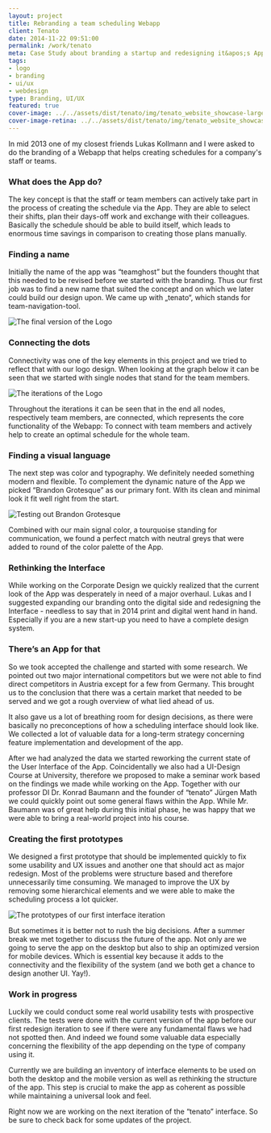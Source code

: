 ```yaml
---
layout: project
title: Rebranding a team scheduling Webapp
client: Tenato
date: 2014-11-22 09:51:00
permalink: /work/tenato
meta: Case Study about branding a startup and redesigning it&apos;s App Interface.
tags:
- logo
- branding
- ui/ux
- webdesign
type: Branding, UI/UX
featured: true
cover-image: ../../assets/dist/tenato/img/tenato_website_showcase-large.jpg
cover-image-retina: ../../assets/dist/tenato/img/tenato_website_showcase-large_x2.jpg
---
```


In mid 2013 one of my closest friends Lukas Kollmann and I were asked to do the branding of a Webapp that helps creating schedules for a company&apos;s staff or teams.

### What does the App do?

The key concept is that the staff or team members can actively take part in the process of creating the schedule via the App. They are able to select their shifts, plan their days-off work and exchange with their colleagues. Basically the schedule should be able to build itself, which leads to enormous time savings in comparison to creating those plans manually.

### Finding a name

Initially the name of the app was &#x201C;teamghost&#x201D; but the founders thought that this needed to be revised before we started with the branding. Thus our first job was to find a new name that suited the concept and on which we later could build our design upon. We came up with &#x201E;tenato&#x201C;, which stands for team-navigation-tool.

<img src="../../assets/dist/tenato/img/tenato_logo_final.png" alt="The final version of the Logo" class="post-img" srcset="../../assets/dist/tenato/img/tenato_logo_final-small.png 250w, ../../assets/dist/tenato/img/tenato_logo_final-medium.png 500w, ../../assets/dist/tenato/img/tenato_logo_final-large.png 700w" sizes="(min-width: 31.25em) 66vw, (min-width: 56.25em) 50vw, 100vw">

### Connecting the dots

Connectivity was one of the key elements in this project and we tried to reflect that with our logo design. When looking at the graph below it can be seen that we started with single nodes that stand for the team members.

<img src="../../assets/dist/tenato/img/tenato_logo_evolution.png" alt="The iterations of the Logo" class="post-img" srcset="../../assets/dist/tenato/img/tenato_logo_evolution-small.png 250w, ../../assets/dist/tenato/img/tenato_logo_evolution-medium.png 500w, ../../assets/dist/tenato/img/tenato_logo_evolution-large.png 700w" sizes="(min-width: 31.25em) 66vw, (min-width: 56.25em) 50vw, 100vw">

Throughout the iterations it can be seen that in the end all nodes, respectively team members, are connected, which represents the core functionality of the Webapp: To connect with team members and actively help to create an optimal schedule for the whole team.

### Finding a visual language

The next step was color and typography. We definitely needed something modern and flexible. To complement the dynamic nature of the App we picked &#x201C;Brandon Grotesque&#x201D; as our primary font. With its clean and minimal look it fit well right from the start.

<img src="../../assets/dist/tenato/img/tenato_type_tests.png" alt="Testing out Brandon Grotesque" class="post-img" srcset="../../assets/dist/tenato/img/tenato_type_tests-small.png 250w, ../../assets/dist/tenato/img/tenato_type_tests-medium.png 500w, ../../assets/dist/tenato/img/tenato_type_tests-large.png 700w" sizes="(min-width: 31.25em) 66vw, (min-width: 56.25em) 50vw, 100vw">

Combined with our main signal color, a tourquoise standing for communication, we found a perfect match with neutral greys that were added to round of the color palette of the App.

### Rethinking the Interface

While working on the Corporate Design we quickly realized that the current look of the App was desperately in need of a major overhaul. Lukas and I suggested expanding our branding onto the digital side and redesigning the Interface - needless to say that in 2014 print and digital went hand in hand. Especially if you are a new start-up you need to have a complete design system.

### There&#x2019;s an App for that

So we took accepted the challenge and started with some research. We pointed out two major international competitors but we were not able to find direct competitors in Austria except for a few from Germany. This brought us to the conclusion that there was a certain market that needed to be served and we got a rough overview of what lied ahead of us.

It also gave us a lot of breathing room for design decisions, as there were basically no preconceptions of how a scheduling interface should look like. We collected a lot of valuable data for a long-term strategy concerning feature implementation and development of the app.

After we had analyzed the data we started reworking the current state of the User Interface of the App. Coincidentally we also had a UI-Design Course at University, therefore we proposed to make a seminar work based on the findings we made while working on the App. Together with our professor DI Dr. Konrad Baumann and the founder of &#x201C;tenato&#x201D; J&#xFC;rgen Math we could quickly point out some general flaws within the App. While Mr. Baumann was of great help during this initial phase, he was happy that we were able to bring a real-world project into his course.


### Creating the first prototypes

We designed a first prototype that should be implemented quickly to fix some usability and UX issues and another one that should act as major redesign. Most of the problems were structure based and therefore unnecessarily time consuming. We managed to improve the UX by removing some hierarchical elements and we were able to make the scheduling process a lot quicker.

<img src="../../assets/dist/tenato/img/tenato_website_showcase.jpg" alt="The prototypes of our first interface iteration" class="post-img" srcset="../../assets/dist/tenato/img/tenato_website_showcase-small.jpg 250w, ../../assets/dist/tenato/img/tenato_website_showcase-medium.jpg 500w, ../../assets/dist/tenato/img/tenato_website_showcase-large.jpg 700w" sizes="(min-width: 31.25em) 66vw, (min-width: 56.25em) 50vw, 100vw">

But sometimes it is better not to rush the big decisions. After a summer break we met together to discuss the future of the app. Not only are we going to serve the app on the desktop but also to ship an optimized version for mobile devices. Which is essential key because it adds to the connectivity and the flexibility of the system (and we both get a chance to design another UI. Yay!).

### Work in progress

Luckily we could conduct some real world usability tests with prospective clients. The tests were done with the current version of the app before our first redesign iteration to see if there were any fundamental flaws we had not spotted then. And indeed we found some valuable data especially concerning the flexibility of the app depending on the type of company using it.

Currently we are building an inventory of interface elements to be used on both the desktop and the mobile version as well as rethinking the structure of the app. This step is crucial to make the app as coherent as possible while maintaining a universal look and feel.

Right now we are working on the next iteration of the &#x201C;tenato&#x201D; interface. So be sure to check back for some updates of the project.
